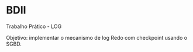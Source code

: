 # BDII

Trabalho Prático - LOG

Objetivo: implementar o mecanismo de log Redo com checkpoint usando o SGBD.
